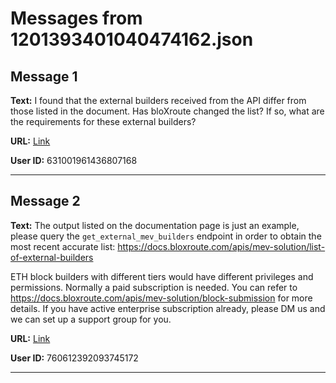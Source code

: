 # Messages from 1201393401040474162.json

## Message 1

**Text:** I found that the external builders received from the API differ from those listed in the document. Has bloXroute changed the list? If so, what are the requirements for these external builders?

**URL:** [Link](https://discord.com/channels/638409433860407300/638409433860407302/1201393401040474162)

**User ID:** 631001961436807168

---

## Message 2

**Text:** The output listed on the documentation page is just an example, please query the `get_external_mev_builders` endpoint in order to obtain the most recent accurate list: https://docs.bloxroute.com/apis/mev-solution/list-of-external-builders

ETH block builders with different tiers would have different privileges and permissions. Normally a paid subscription is needed. You can refer to https://docs.bloxroute.com/apis/mev-solution/block-submission for more details.
If you have active enterprise subscription already, please DM us and we can set up a support group for you.

**URL:** [Link](https://discord.com/channels/638409433860407300/638409433860407302/1201566740434391091)

**User ID:** 760612392093745172

---


